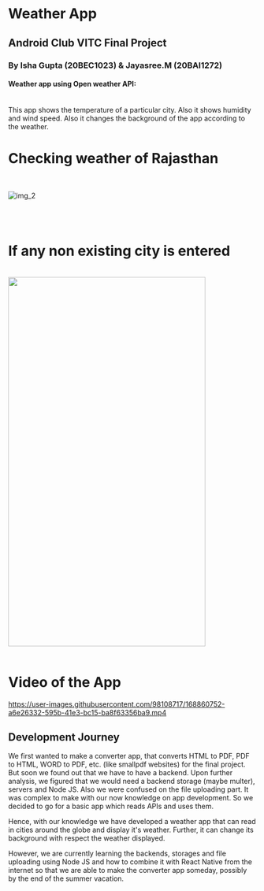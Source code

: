 # Weather App 

## Android Club VITC Final Project

### By Isha Gupta (20BEC1023) & Jayasree.M (20BAI1272)

#### Weather app using Open weather API:
<br>
This app shows the temperature of a particular city. Also it shows humidity and wind speed. Also it changes the background of the app according to the weather.
<br>

# Checking weather of Rajasthan
<br>

![img_2](https://user-images.githubusercontent.com/98108717/168860740-84bcc88b-7790-4603-849e-f67fbab4f9a8.jpeg)

<br><br>
# If any non existing city is entered

<br>

<!-- ![img_1](https://user-images.githubusercontent.com/98108717/168860746-ffa72f7d-198b-4f8e-b55a-7c64a4dd1638.jpeg) -->
<img src="https://user-images.githubusercontent.com/98108717/168860746-ffa72f7d-198b-4f8e-b55a-7c64a4dd1638.jpeg" width=400 height=750>

<br>
<br>

# Video of the App

https://user-images.githubusercontent.com/98108717/168860752-a6e26332-595b-41e3-bc15-ba8f63356ba9.mp4

## Development Journey

We first wanted to make a converter app, that converts HTML to PDF, PDF to HTML, WORD to PDF, etc. (like smallpdf websites) for the final project. But soon we found out that we have to have a backend. Upon further analysis, we figured that we would need a backend storage (maybe multer), servers and Node JS. Also we were confused on the file uploading part. It was complex to make with our now knowledge on app development. So we decided to go for a basic app which reads APIs and uses them. 

Hence, with our knowledge we have developed a weather app that can read in cities around the globe and display it's weather. Further, it can change its background with respect the weather displayed.

However, we are currently learning the backends, storages and file uploading using Node JS and how to combine it with React Native from the internet so that we are able to make the converter app someday, possibly by the end of the summer vacation.
